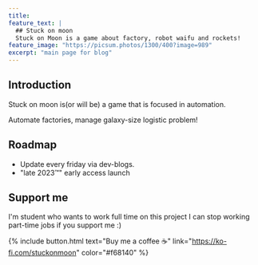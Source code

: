 ```yaml
---
title: 
feature_text: |
  ## Stuck on moon
  Stuck on Moon is a game about factory, robot waifu and rockets!
feature_image: "https://picsum.photos/1300/400?image=989"
excerpt: "main page for blog"
---
```

## Introduction
Stuck on moon is(or will be) a game that is focused in automation.

Automate factories, manage galaxy-size logistic problem!

## Roadmap
- Update every friday via dev-blogs.
- "late 2023™"  early access launch

## Support me
I'm student who wants to work full time on this project
I can stop working part-time jobs if you support me :)

{% include button.html text="Buy me a coffee ☕️" link="https://ko-fi.com/stuckonmoon" color="#f68140" %}


<!--
## Customising

When using Alembic as a theme means you can take advantage of the file overriding method. This allows you to overwrite any file in this theme with your own custom file, by matching the file name and path. The most common example of this would be if you want to add your own styles or change the core style settings.

To add your own styles copy the [`styles.scss`](https://github.com/daviddarnes/alembic/blob/master/assets/styles.scss) into your own project with the same file path (`assets/styles.scss`). From there you can add your own styles, you can even optionally ignore the theme styles by removing the `@import "alembic";` line.

If you're looking to set your own colours and fonts you can overwrite them by matching the variable names from the [`_settings.scss`](https://github.com/daviddarnes/alembic/blob/master/_sass/_settings.scss) file in your own `styles.scss`, make sure to state them before the `@import "alembic";` line so they take effect. The settings are a mixture of custom variables and settings from [Sassline](https://medium.com/@jakegiltsoff/sassline-v2-0-e424b2881e7e) - follow the link to find out how to configure the typographic settings.
-->